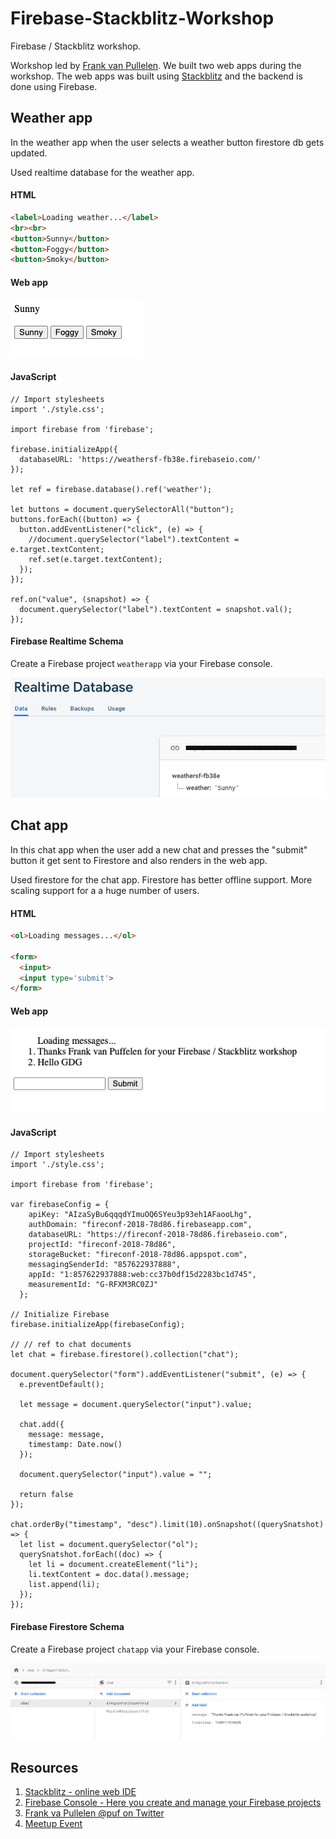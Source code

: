 # Firebase-Stackblitz-Workshop

Firebase / Stackblitz workshop.

Workshop led by [Frank van Pullelen](https://twitter.com/puf). We built two web apps during the workshop. The web apps was built using [Stackblitz](https://stackblitz.com) and the backend is done using Firebase.

## Weather app

In the weather app when the user selects a weather button firestore db gets updated. 

Used realtime database for the weather app. 

#### HTML 

```html 
<label>Loading weather...</label>
<br><br>
<button>Sunny</button>
<button>Foggy</button>
<button>Smoky</button>
```

#### Web app

![weather app](Assets/weatherapp.png)

#### JavaScript 

```javasctipt 
// Import stylesheets
import './style.css';

import firebase from 'firebase'; 

firebase.initializeApp({
  databaseURL: 'https://weathersf-fb38e.firebaseio.com/'
});

let ref = firebase.database().ref('weather'); 

let buttons = document.querySelectorAll("button"); 
buttons.forEach((button) => {
  button.addEventListener("click", (e) => {
    //document.querySelector("label").textContent = e.target.textContent;
    ref.set(e.target.textContent); 
  });
});

ref.on("value", (snapshot) => {
  document.querySelector("label").textContent = snapshot.val(); 
});
```

#### Firebase Realtime Schema

Create a Firebase project `weatherapp` via your Firebase console. 

![realtime](Assets/weatherapp-realtime.png)

## Chat app

In this chat app when the user add a new chat and presses the "submit" button it get sent to Firestore and also renders in the web app. 

Used firestore for the chat app. Firestore has better offline support. More scaling support for a a huge number of users. 

#### HTML 

```html 
<ol>Loading messages...</ol>

<form>
  <input>
  <input type='submit'>
</form>
```

#### Web app

![chat app](Assets/chatapp.png)

#### JavaScript 

```javasctipt 
// Import stylesheets
import './style.css';

import firebase from 'firebase'; 

var firebaseConfig = {
    apiKey: "AIzaSyBu6qqqdYImuOQ6SYeu3p93eh1AFaooLhg",
    authDomain: "fireconf-2018-78d86.firebaseapp.com",
    databaseURL: "https://fireconf-2018-78d86.firebaseio.com",
    projectId: "fireconf-2018-78d86",
    storageBucket: "fireconf-2018-78d86.appspot.com",
    messagingSenderId: "857622937888",
    appId: "1:857622937888:web:cc37b0df15d2283bc1d745",
    measurementId: "G-RFXM3RC0ZJ"
  };

// Initialize Firebase  
firebase.initializeApp(firebaseConfig); 

// // ref to chat documents 
let chat = firebase.firestore().collection("chat");

document.querySelector("form").addEventListener("submit", (e) => {
  e.preventDefault(); 

  let message = document.querySelector("input").value; 

  chat.add({
    message: message, 
    timestamp: Date.now() 
  }); 

  document.querySelector("input").value = ""; 

  return false
});

chat.orderBy("timestamp", "desc").limit(10).onSnapshot((querySnatshot) => {
  let list = document.querySelector("ol"); 
  querySnatshot.forEach((doc) => {
    let li = document.createElement("li"); 
    li.textContent = doc.data().message; 
    list.append(li); 
  }); 
});
```

#### Firebase Firestore Schema

Create a Firebase project `chatapp` via your Firebase console. 

![firestore](Assets/chatapp-firestore.png)

## Resources 

1. [Stackblitz - online web IDE](https://stackblitz.com)
2. [Firebase Console - Here you create and manage your Firebase projects](https://console.firebase.google.com/u/0/)
3. [Frank va Pullelen @puf on Twitter](https://twitter.com/puf)
4. [Meetup Event](https://www.meetup.com/gdgnyc/events/272257853)
